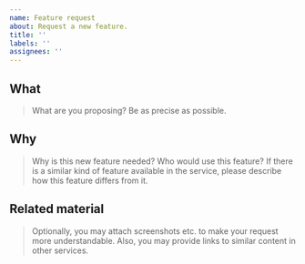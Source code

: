 ```yaml
---
name: Feature request
about: Request a new feature.
title: ''
labels: ''
assignees: ''
---
```


## What

> What are you proposing? Be as precise as possible.

## Why

> Why is this new feature needed? Who would use this feature? If there is a similar kind of feature available in the service, please describe how this feature differs from it.

## Related material

> Optionally, you may attach screenshots etc. to make your request more understandable. Also, you may provide links to similar content in other services.
